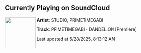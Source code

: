 ## Currently Playing on SoundCloud

[<img align="left" width="100" src="https://i1.sndcdn.com/artworks-udSJWRUz2kVhkW3k-yWrkMg-t500x500.png">](https://soundcloud.com/wearestudio/primetimegabi-dandelion-premiere)

**Artist**: STUDIO, PRIMETIMEGABI 

**Track**: PRIMETIMEGABI - DANDELION [Premiere]

Last updated at 5/28/2025, 8:13:12 AM
